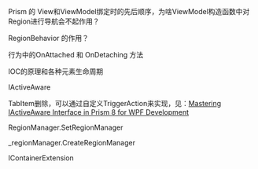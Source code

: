 Prism 的 View和ViewModel绑定时的先后顺序，为啥ViewModel构造函数中对Region进行导航会不起作用？



RegionBehavior 的作用？



行为中的OnAttached 和 OnDetaching 方法



IOC的原理和各种元素生命周期



IActiveAware



TabItem删除，可以通过自定义TriggerAction来实现，见：[Mastering IActiveAware Interface in Prism 8 for WPF Development](https://www.youtube.com/watch?v=ayUO_bhmycs&list=PLl0ZDeqSI5YmjBhIJ4tmy6TlyYFUpXeRB&index=11)



RegionManager.SetRegionManager

_regionManager.CreateRegionManager



IContainerExtension



